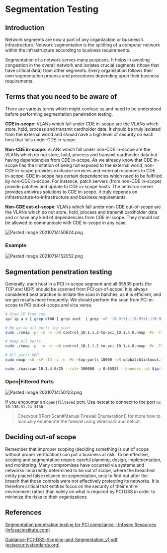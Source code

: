 # Segmentation Testing

## Introduction
Network segments are now a part of any organization or business’s infrastructure. Network segmentation is the splitting of a computer network within the infrastructure according to business requirements.

Segmentation of a network serves many purposes. It helps in avoiding congestion in the overall network and isolates crucial segments (those that have critical data) from other segments. Every organization follows their own segmentation process and procedures depending upon their business requirements.

## Terms that you need to be aware of

There are various terms which might confuse us and need to be understood before performing segmentation penetration testing.

**CDE in-scope**: VLANs which fall under CDE in-scope are the VLANs which store, hold, process and transmit cardholder data. It should be truly isolated from the external world and should have a high level of security on each host that falls under CDE in-scope.

**Non-CDE in-scope**: VLANs which fall under non-CDE in-scope are the VLANs which do not store, hold, process and transmit cardholder data but having dependencies from CDE in-scope. As we already know that CDE in-scope has the limitation of being not exposed to the external world, non-CDE in-scope provides exclusive services and external resources to CDE in-scope. CDE in-scope has certain dependencies which need to be fulfilled by non-CDE in-scope. For instance, patch servers (from non-CDE in-scope) provide patches and update to CDE in-scope hosts. The antivirus server provides antivirus solutions to CDE in-scope. It truly depends on infrastructure-to-infrastructure and business requirements.

**Non-CDE out-of-scope**: VLANs which fall under non-CDE out-of-scope are the VLANs which do not store, hold, process and transmit cardholder data and or have any kind of dependencies from CDE in-scope. They should not be allowed to communicate with CDE in-scope in any case.

![Pasted image 20210714150824.png](/Screenshots/Pasted%20image%2020210714150824.png)

### Example
![Pasted image 20210714152052.png](/Screenshots/Pasted%20image%2020210714152052.png)

## Segmentation penetration testing
Generally, each host in a PCI in-scope segment and all 65535 ports (for TCP and UDP) should be scanned from PCI out-of-scope. It is always considered best practice to initiate the scan in batches, as it is efficient, and we get results more frequently. We should perform the scan from PCI in-scope to PCI out-of-scope and vice versa.

```bash
# Grab IP from cmd
ip=`ip a s | grep eth0 | grep inet  | grep -oP '[0-9]+[.][0-9]+[.][0-9]+[.][0-9]+/[0-9]' | cut -d "/" -f 1` ; echo $ip
```

```bash
# My go-to all ports tcp scan
sudo ./nmap -p- -n -v -oN control_10.1.1.2-to-pci_10.1.4.0.nmap -Pn -T4 10.1.4.0/25 --min-rate 10000

# Nmap All ports
sudo ./nmap -p- -n -v -oN control_10.1.1.2-to-pci_10.1.4.0.nmap -Pn -T4 10.1.4.0/24

# All ports UDP
sudo nmap -sU -sV -T4 -v -n -Pn –top-ports 10000 -oN udpbatch1intoout.txt -oN udpbatch1intoout.out 10.10.10.1-50
```

```bash
sudo ./masscan 10.1.4.0/25 --rate 100000 -p 0-65535 --banners -oL $ip-to-pci_10.1.4.0.massscan
```

### Open|Filtered Ports
![Pasted image 20210714150123.png](/Screenshots/Pasted%20image%2020210714150123.png)

If you encounter an `open|filtered` port. Use netcat to connect to the port
`nc 10.130.31.24 3130`

> Checkout [[Port Scan#Manual Firewall Enumeration]] for more how to manually enumerate the firewall using wireshark and netcat.

## Deciding out-of scope
Remember that improper scoping (deciding something is out of scope without proper verification) can put a business at risk. To be effective, scoping and segmentation require careful planning, design, implementation, and monitoring. Many compromises have occurred via systems and networks incorrectly determined to be out of scope, where the breached entity placed false reliance on segmentation, only to find out after the breach that those controls were not effectively protecting its networks. It is therefore critical that entities focus on the security of their entire environment rather than solely on what is required by PCI DSS in order to minimize the risks to their organizations

## References
[Segmentation penetration testing for PCI compliance - Infosec Resources (infosecinstitute.com)](https://resources.infosecinstitute.com/topic/segmentation-penetration-testing-for-pci-compliance/)

[Guidance-PCI-DSS-Scoping-and-Segmentation_v1.pdf (pcisecuritystandards.org)](https://www.pcisecuritystandards.org/documents/Guidance-PCI-DSS-Scoping-and-Segmentation_v1.pdf)